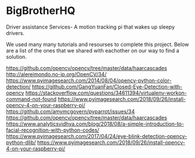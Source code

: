 # BigBrotherHQ
Driver assistance Services- A motion tracking pi that wakes up sleepy drivers. 

We used many many tutorials and resourses to complete this project. Below are a list of the ones that we shared with eachother on our way to find a solution. 

https://github.com/opencv/opencv/tree/master/data/haarcascades
http://alereimondo.no-ip.org/OpenCV/34/
https://www.pyimagesearch.com/2014/08/04/opencv-python-color-detection/
https://github.com/GangYuanFan/Closed-Eye-Detection-with-opencv
https://stackoverflow.com/questions/34611394/virtualenv-workon-command-not-found
https://www.pyimagesearch.com/2018/09/26/install-opencv-4-on-your-raspberry-pi/
https://github.com/amymcgovern/pyparrot/issues/34
https://github.com/opencv/opencv/tree/master/data/haarcascades
https://www.analyticsvidhya.com/blog/2018/08/a-simple-introduction-to-facial-recognition-with-python-codes/
https://www.pyimagesearch.com/2017/04/24/eye-blink-detection-opencv-python-dlib/
https://www.pyimagesearch.com/2018/09/26/install-opencv-4-on-your-raspberry-pi/
